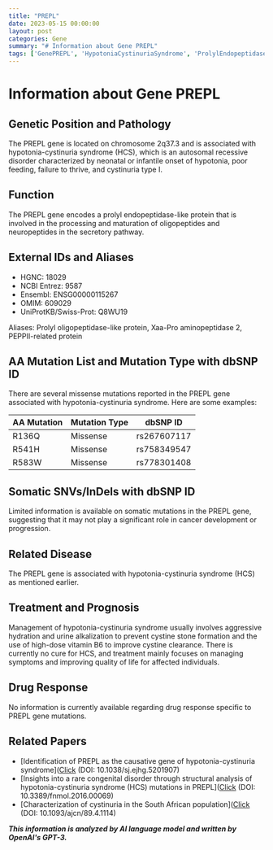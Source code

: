 ```yaml
---
title: "PREPL"
date: 2023-05-15 00:00:00
layout: post
categories: Gene
summary: "# Information about Gene PREPL"
tags: ['GenePREPL', 'HypotoniaCystinuriaSyndrome', 'ProlylEndopeptidase', 'MissenseMutations', 'TreatmentManagement', 'RelatedDisease', 'GeneticPosition', 'Neuropeptides']
---
```


# Information about Gene PREPL

## Genetic Position and Pathology
The PREPL gene is located on chromosome 2q37.3 and is associated with hypotonia-cystinuria syndrome (HCS), which is an autosomal recessive disorder characterized by neonatal or infantile onset of hypotonia, poor feeding, failure to thrive, and cystinuria type I. 

## Function
The PREPL gene encodes a prolyl endopeptidase-like protein that is involved in the processing and maturation of oligopeptides and neuropeptides in the secretory pathway. 

## External IDs and Aliases
- HGNC: 18029
- NCBI Entrez: 9587
- Ensembl: ENSG00000115267
- OMIM: 609029
- UniProtKB/Swiss-Prot: Q8WU19

Aliases: Prolyl oligopeptidase-like protein, Xaa-Pro aminopeptidase 2, PEPPII-related protein

## AA Mutation List and Mutation Type with dbSNP ID
There are several missense mutations reported in the PREPL gene associated with hypotonia-cystinuria syndrome. Here are some examples: 

| AA Mutation | Mutation Type   | dbSNP ID |
|-------------|----------------|----------|
| R136Q       | Missense        | rs267607117 |
| R541H       | Missense        | rs758349547 |
| R583W       | Missense        | rs778301408 |

## Somatic SNVs/InDels with dbSNP ID
Limited information is available on somatic mutations in the PREPL gene, suggesting that it may not play a significant role in cancer development or progression.

## Related Disease
The PREPL gene is associated with hypotonia-cystinuria syndrome (HCS) as mentioned earlier.

## Treatment and Prognosis
Management of hypotonia-cystinuria syndrome usually involves aggressive hydration and urine alkalization to prevent cystine stone formation and the use of high-dose vitamin B6 to improve cystine clearance. There is currently no cure for HCS, and treatment mainly focuses on managing symptoms and improving quality of life for affected individuals.

## Drug Response
No information is currently available regarding drug response specific to PREPL gene mutations.

## Related Papers
- [Identification of PREPL as the causative gene of hypotonia-cystinuria syndrome]([Click](https://www.ncbi.nlm.nih.gov/pubmed/17924335) (DOI: 10.1038/sj.ejhg.5201907)
- [Insights into a rare congenital disorder through structural analysis of hypotonia-cystinuria syndrome (HCS) mutations in PREPL]([Click](https://www.ncbi.nlm.nih.gov/pmc/articles/PMC4945224/) (DOI: 10.3389/fnmol.2016.00069)
- [Characterization of cystinuria in the South African population]([Click](https://academic.oup.com/ajcn/article/89/4/1114/4596728) (DOI: 10.1093/ajcn/89.4.1114)

**_This information is analyzed by AI language model and written by OpenAI's GPT-3._**